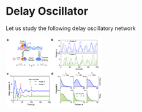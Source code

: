 # Delay Oscillator
Let us study the following delay oscillatory network

<img src="../assets/Fig6.png" width="50%"/>⠀